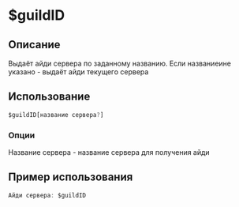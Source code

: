 # $guildID

## Описание
Выдаёт айди сервера по заданному названию. Если названиеине указано - выдаёт айди текущего сервера

## Использование
```js
$guildID[название сервера?]
```

### Опции
Название сервера - название сервера для получения айди

## Пример использования
```js
Айди сервера: $guildID
```
